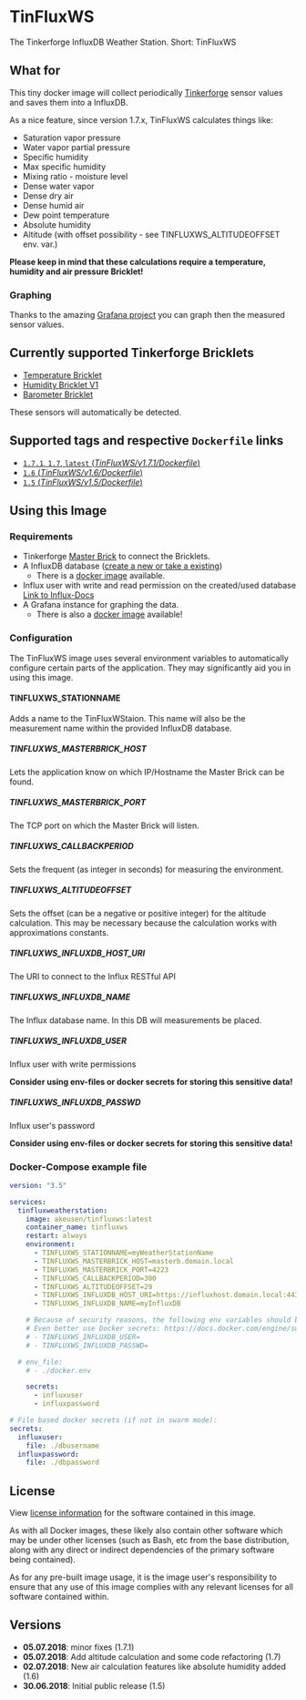 # TinFluxWS

The Tinkerforge InfluxDB Weather Station. Short: TinFluxWS

## What for

This tiny docker image will collect periodically [Tinkerforge](https://www.tinkerforge.com/) sensor values and saves them into a InfluxDB.

As a nice feature, since version 1.7.x, TinFluxWS calculates things like:

- Saturation vapor pressure
- Water vapor partial pressure
- Specific humidity
- Max specific humidity
- Mixing ratio - moisture level
- Dense water vapor
- Dense dry air
- Dense humid air
- Dew point temperature
- Absolute humidity
- Altitude (with offset possibility - see TINFLUXWS_ALTITUDEOFFSET env. var.)

**Please keep in mind that these calculations require a temperature, humidity and air pressure Bricklet!**

### Graphing

Thanks to the amazing [Grafana project](https://grafana.com/) you can graph then the measured sensor values.

## Currently supported Tinkerforge Bricklets

- [Temperature Bricklet](https://www.tinkerforge.com/en/doc/Hardware/Bricklets/Temperature.html)
- [Humidity Bricklet V1](https://www.tinkerforge.com/en/doc/Hardware/Bricklets/Humidity.html)
- [Barometer Bricklet](https://www.tinkerforge.com/en/doc/Hardware/Bricklets/Barometer.html)

These sensors will automatically be detected.

## Supported tags and respective `Dockerfile` links

- [`1.7.1`, `1.7`, `latest` (_TinFluxWS/v1.7.1/Dockerfile_)](https://github.com/akeusen/tinfluxws/blob/v1.7.1/Dockerfile)
- [`1.6` (_TinFluxWS/v1.6/Dockerfile_)](https://github.com/akeusen/tinfluxws/blob/v1.6/Dockerfile)
- [`1.5` (_TinFluxWS/v1.5/Dockerfile_)](https://github.com/akeusen/tinfluxws/blob/v1.5/Dockerfile)

## Using this Image

### Requirements

- Tinkerforge [Master Brick](https://www.tinkerforge.com/en/doc/Hardware/Bricks/Master_Brick.html) to connect the Bricklets.
- A InfluxDB database ([create a new or take a existing](https://docs.influxdata.com/influxdb/v1.5/query_language/database_management/#create-database))
  - There is a [docker image](https://hub.docker.com/_/influxdb/) available.
- Influx user with write and read permission on the created/used database [Link to Influx-Docs](https://docs.influxdata.com/influxdb/v1.5/query_language/authentication_and_authorization/#user-management-commands)
- A Grafana instance for graphing the data.
  - There is also a [docker image](https://hub.docker.com/r/grafana/grafana/) available!

### Configuration

The TinFluxWS image uses several environment variables to automatically configure certain parts of the application. They may significantly aid you in using this image.

#### TINFLUXWS_STATIONNAME

Adds a name to the TinFluxWStaion. This name will also be the measurement name within the provided InfluxDB database.

##### TINFLUXWS_MASTERBRICK_HOST

Lets the application know on which IP/Hostname the Master Brick can be found.

##### TINFLUXWS_MASTERBRICK_PORT

The TCP port on which the Master Brick will listen.

##### TINFLUXWS_CALLBACKPERIOD

Sets the frequent (as integer in seconds) for measuring the environment.

##### TINFLUXWS_ALTITUDEOFFSET

Sets the offset (can be a negative or positive integer) for the altitude calculation.
This may be necessary because the calculation works with approximations constants.

##### TINFLUXWS_INFLUXDB_HOST_URI

The URI to connect to the Influx RESTful API

##### TINFLUXWS_INFLUXDB_NAME

The Influx database name. In this DB will measurements be placed.

##### TINFLUXWS_INFLUXDB_USER

Influx user with write permissions

**Consider using env-files or docker secrets for storing this sensitive data!**

##### TINFLUXWS_INFLUXDB_PASSWD

Influx user's password

**Consider using env-files or docker secrets for storing this sensitive data!**

### Docker-Compose example file

```YAML
version: "3.5"

services:
  tinfluxweatherstation:
    image: akeusen/tinfluxws:latest
    container_name: tinfluxws
    restart: always
    environment:
      - TINFLUXWS_STATIONNAME=myWeatherStationName
      - TINFLUXWS_MASTERBRICK_HOST=masterb.domain.local
      - TINFLUXWS_MASTERBRICK_PORT=4223
      - TINFLUXWS_CALLBACKPERIOD=300
      - TINFLUXWS_ALTITUDEOFFSET=29
      - TINFLUXWS_INFLUXDB_HOST_URI=https://influxhost.domain.local:443
      - TINFLUXWS_INFLUXDB_NAME=myInfluxDB

    # Because of security reasons, the following env variables should be placed in a separate .env file.
    # Even better use Docker secrets: https://docs.docker.com/engine/swarm/secrets/
    # - TINFLUXWS_INFLUXDB_USER=
    # - TINFLUXWS_INFLUXDB_PASSWD=

  # env_file:
    # - ./docker.env

    secrets:
      - influxuser
      - influxpassword

# File based docker secrets (if not in swarm mode):
secrets:
  influxuser:
    file: ./dbusername
  influxpassword:
    file: ./dbpassword
```

## License

View [license information](https://github.com/akeusen/tinfluxws/blob/master/LICENSE) for the software contained in this image.

As with all Docker images, these likely also contain other software which may be under other licenses (such as Bash, etc from the base distribution, along with any direct or indirect dependencies of the primary software being contained).

As for any pre-built image usage, it is the image user's responsibility to ensure that any use of this image complies with any relevant licenses for all software contained within.

## Versions

- **05.07.2018**: minor fixes (1.7.1)
- **05.07.2018**: Add altitude calculation and some code refactoring (1.7)
- **02.07.2018**: New air calculation features like absolute humidity added (1.6)
- **30.06.2018**: Initial public release (1.5)
